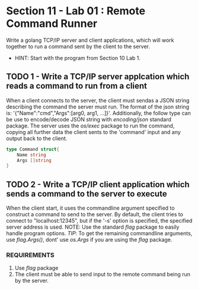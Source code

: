 # Section 11 - Lab 01 : Remote Command Runner

Write a golang TCP/IP server and client applications, which will work together to run a command sent by the client to the server.

- HINT: Start with the program from Section 10 Lab 1.

## TODO 1 - Write a TCP/IP server applcation which reads a command to run from a client

When a client connects to the server, the client must sendas a JSON string describing the command the server must run. The format of the json string is: '{"Name":"cmd","Args":[arg0, arg1, ...]}'. Additionally, the follow type can be use to encode/decode JSON string with _encoding/json_ standard package. The server uses the _os/exec_ package to run the command, copying all further data the client sents to the 'command' input and any output back to the client.

```go
type Command struct{
    Name string
    Args []string
}
```

## TODO 2 - Write a TCP/IP client application which sends a command to the server to execute

When the client start, it uses the commandline argument specified to construct a command to send to the server. By default, the client tries to connect to "localhost:12345", but if the '-s' option is specified, the specified server address is used. NOTE: Use the standard _flag_ package to easily handle program options. _TIP_: To get the remaining commandline arguments, use _flag.Args()_, dont' use _os.Args_ if you are using the _flag_ package.

### REQUIREMENTS

1. Use _flag_ package
2. The client must be able to send input to the remote command being run by the server.
